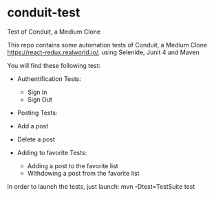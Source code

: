 # conduit-test
Test of Conduit, a Medium Clone

This repo contains some automation tests of Conduit, a Medium Clone https://react-redux.realworld.io/, using Selenide, Junit 4 and Maven

You will find these following test:
  - Authentification Tests:
    - Sign in 
    - Sign Out

 - Posting Tests:
  - Add a post
  - Delete a post

- Adding to favorite Tests:
  - Adding a post to the favorite list
  - Withdowing a post from the favorite list  

In order to launch the tests, just launch: mvn -Dtest=TestSuite test
